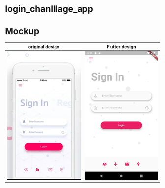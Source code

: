 # login_chanlllage_app

# Mockup

original design        |  Flutter design
:-------------------------:|:-------------------------:
![original-design](./mockup/template.png)  |   ![](./mockup/flutter_clone1.png)
